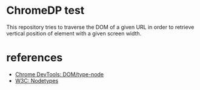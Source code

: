 # ChromeDP test

This repository tries to traverse the DOM of a given URL in order to retrieve vertical position of element with a given screen width.

# references
* [Chrome DevTools: DOM/type-node](https://chromedevtools.github.io/devtools-protocol/tot/DOM/#type-Node)
* [W3C: Nodetypes](https://dom.spec.whatwg.org/#dom-node-nodetype)

